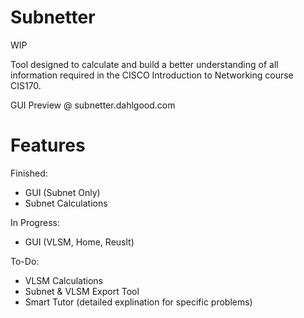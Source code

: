 # Subnetter

WIP

Tool designed to calculate and build a better understanding of all information required in the CISCO Introduction to Networking course CIS170.

GUI Preview @ subnetter.dahlgood.com

# Features

Finished:

* GUI (Subnet Only)
* Subnet Calculations

In Progress:

* GUI (VLSM, Home, Reuslt)

To-Do:

* VLSM Calculations
* Subnet & VLSM Export Tool
* Smart Tutor (detailed explination for specific problems)


